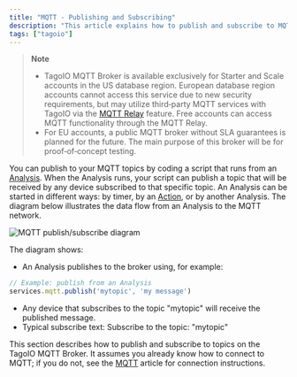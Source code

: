 ```yaml
---
title: "MQTT - Publishing and Subscribing"
description: "This article explains how to publish and subscribe to MQTT topics from a TagoIO Analysis, including account availability for TagoIO's MQTT broker and an example of publishing from an Analysis."
tags: ["tagoio"]
---
```


> **Note**
>
> - TagoIO MQTT Broker is available exclusively for Starter and Scale accounts in the US database region. European database region accounts cannot access this service due to new security requirements, but may utilize third‑party MQTT services with TagoIO via the [MQTT Relay](link-to-mqtt-relay) feature. Free accounts can access MQTT functionality through the MQTT Relay.
> - For EU accounts, a public MQTT broker without SLA guarantees is planned for the future. The main purpose of this broker will be for proof‑of‑concept testing.

You can publish to your MQTT topics by coding a script that runs from an [Analysis](link-to-analysis). When the Analysis runs, your script can publish a topic that will be received by any device subscribed to that specific topic. An Analysis can be started in different ways: by timer, by an [Action](link-to-action), or by another Analysis. The diagram below illustrates the data flow from an Analysis to the MQTT network.

![MQTT publish/subscribe diagram](/docs_imagem/tagoio/mqtt-publishing-and-subscribing-2.png)

The diagram shows:
- An Analysis publishes to the broker using, for example:
```javascript
// Example: publish from an Analysis
services.mqtt.publish('mytopic', 'my message')
```
- Any device that subscribes to the topic "mytopic" will receive the published message.
- Typical subscribe text: Subscribe to the topic: "mytopic"

This section describes how to publish and subscribe to topics on the TagoIO MQTT Broker. It assumes you already know how to connect to MQTT; if you do not, see the [MQTT](link-to-mqtt) article for connection instructions.
